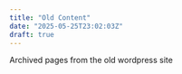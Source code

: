 ```yaml
---
title: "Old Content"
date: "2025-05-25T23:02:03Z"
draft: true
---
```


Archived pages from the old wordpress site
